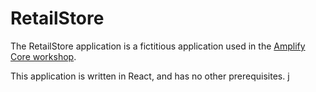 # RetailStore

The RetailStore application is a fictitious application used in the [Amplify Core workshop](https://catalog.workshops.aws/amplify-core).

This application is written in React, and has no other prerequisites.
j